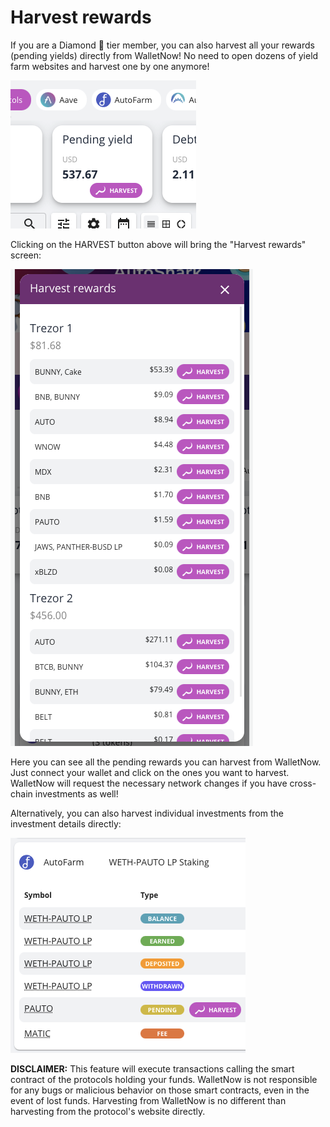 # Harvest rewards

If you are a Diamond 💎  tier member, you can also harvest all your rewards (pending yields) directly from WalletNow! No need to open dozens of yield farm websites and harvest one by one anymore!

![](<../.gitbook/assets/image (75) (1).png>)

Clicking on the HARVEST button above will bring the "Harvest rewards" screen:

![](<../.gitbook/assets/image (74).png>)

Here you can see all the pending rewards you can harvest from WalletNow. Just connect your wallet and click on the ones you want to harvest. WalletNow will request the necessary network changes if you have cross-chain investments as well!

Alternatively, you can also harvest individual investments from the investment details directly:

![](<../.gitbook/assets/image (76) (1) (1).png>)

**DISCLAIMER:** This feature will execute transactions calling the smart contract of the protocols holding your funds. WalletNow is not responsible for any bugs or malicious behavior on those smart contracts, even in the event of lost funds. Harvesting from WalletNow is no different than harvesting from the protocol's website directly.
